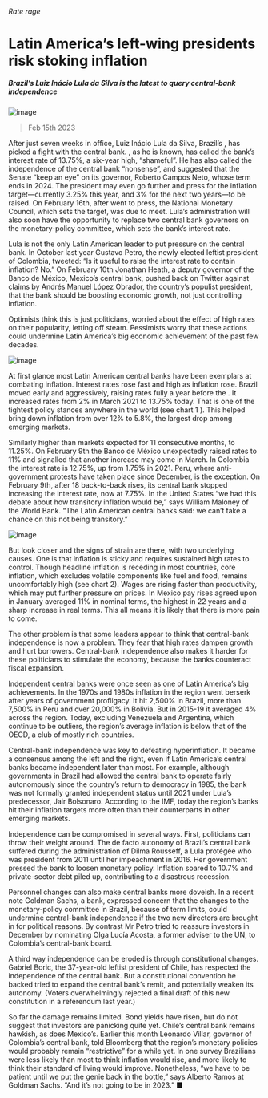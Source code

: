 ###### Rate rage
# Latin America’s left-wing presidents risk stoking inflation 
##### Brazil’s Luiz Inácio Lula da Silva is the latest to query central-bank independence 
![image](images/20230218_AMP001.jpg) 
> Feb 15th 2023 
After just seven weeks in office, Luiz Inácio Lula da Silva, Brazil’s , has picked a fight with the central bank. , as he is known, has called the bank’s interest rate of 13.75%, a six-year high, “shameful”. He has also called the independence of the central bank “nonsense”, and suggested that the Senate “keep an eye” on its governor, Roberto Campos Neto, whose term ends in 2024. The president may even go further and press for the inflation target—currently 3.25% this year, and 3% for the next two years—to be raised. On February 16th, after  went to press, the National Monetary Council, which sets the target, was due to meet. Lula’s administration will also soon have the opportunity to replace two central bank governors on the monetary-policy committee, which sets the bank’s interest rate.
Lula is not the only Latin American leader to put pressure on the central bank. In October last year Gustavo Petro, the newly elected leftist president of Colombia, tweeted: “Is it useful to raise the interest rate to contain inflation? No.” On February 10th Jonathan Heath, a deputy governor of the Banco de México, Mexico’s central bank, pushed back on Twitter against claims by Andrés Manuel López Obrador, the country’s populist president, that the bank should be boosting economic growth, not just controlling inflation. 
Optimists think this is just politicians, worried about the effect of high rates on their popularity, letting off steam. Pessimists worry that these actions could undermine Latin America’s big economic achievement of the past few decades. 
![image](images/20230218_AMC846.png) 

At first glance most Latin American central banks have been exemplars at combating inflation. Interest rates rose fast and high as inflation rose. Brazil moved early and aggressively, raising rates fully a year before the . It increased rates from 2% in March 2021 to 13.75% today. That is one of the tightest policy stances anywhere in the world (see chart 1 ). This helped bring down inflation from over 12% to 5.8%, the largest drop among emerging markets. 
Similarly  higher than markets expected for 11 consecutive months, to 11.25%. On February 9th the Banco de México unexpectedly raised rates to 11% and signalled that another increase may come in March. In Colombia the interest rate is 12.75%, up from 1.75% in 2021. Peru, where anti-government protests have taken place since December, is the exception. On February 9th, after 18 back-to-back rises, its central bank stopped increasing the interest rate, now at 7.75%. In the United States “we had this debate about how transitory inflation would be,” says William Maloney of the World Bank. “The Latin American central banks said: we can’t take a chance on this not being transitory.”
![image](images/20230218_AMC853.png) 

But look closer and the signs of strain are there, with two underlying causes. One is that inflation is sticky and requires sustained high rates to control. Though headline inflation is receding in most countries, core inflation, which excludes volatile components like fuel and food, remains uncomfortably high (see chart 2). Wages are rising faster than productivity, which may put further pressure on prices. In Mexico pay rises agreed upon in January averaged 11% in nominal terms, the highest in 22 years and a sharp increase in real terms. This all means it is likely that there is more pain to come.
The other problem is that some leaders appear to think that central-bank independence is now a problem. They fear that high rates dampen growth and hurt borrowers. Central-bank independence also makes it harder for these politicians to stimulate the economy, because the banks counteract fiscal expansion. 
Independent central banks were once seen as one of Latin America’s big achievements. In the 1970s and 1980s inflation in the region went berserk after years of government profligacy. It hit 2,500% in Brazil, more than 7,500% in Peru and over 20,000% in Bolivia. But in 2015-19 it averaged 4% across the region. Today, excluding Venezuela and Argentina, which continue to be outliers, the region’s average inflation is below that of the OECD, a club of mostly rich countries. 
Central-bank independence was key to defeating hyperinflation. It became a consensus among the left and the right, even if Latin America’s central banks became independent later than most. For example, although governments in Brazil had allowed the central bank to operate fairly autonomously since the country’s return to democracy in 1985, the bank was not formally granted independent status until 2021 under Lula’s predecessor, Jair Bolsonaro. According to the IMF, today the region’s banks hit their inflation targets more often than their counterparts in other emerging markets.
Independence can be compromised in several ways. First, politicians can throw their weight around. The de facto autonomy of Brazil’s central bank suffered during the administration of Dilma Rousseff, a Lula protégée who was president from 2011 until her impeachment in 2016. Her government pressed the bank to loosen monetary policy. Inflation soared to 10.7% and private-sector debt piled up, contributing to a disastrous recession. 
Personnel changes can also make central banks more doveish. In a recent note Goldman Sachs, a bank, expressed concern that the changes to the monetary-policy committee in Brazil, because of term limits, could undermine central-bank independence if the two new directors are brought in for political reasons. By contrast Mr Petro tried to reassure investors in December by nominating Olga Lucía Acosta, a former adviser to the UN, to Colombia’s central-bank board. 
A third way independence can be eroded is through constitutional changes. Gabriel Boric, the 37-year-old leftist president of Chile, has respected the independence of the central bank. But a constitutional convention he backed tried to expand the central bank’s remit, and potentially weaken its autonomy. (Voters overwhelmingly rejected a final draft of this new constitution in a referendum last year.) 
So far the damage remains limited. Bond yields have risen, but do not suggest that investors are panicking quite yet. Chile’s central bank remains hawkish, as does Mexico’s. Earlier this month Leonardo Villar, governor of Colombia’s central bank, told Bloomberg that the region’s monetary policies would probably remain “restrictive” for a while yet. In one survey Brazilians were less likely than most to think inflation would rise, and more likely to think their standard of living would improve. Nonetheless, “we have to be patient until we put the genie back in the bottle,” says Alberto Ramos at Goldman Sachs. “And it’s not going to be in 2023.” ■
